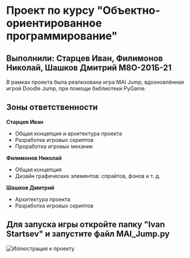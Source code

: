 # Проект по курсу "Объектно-ориентированное программирование"
## Выполнили: Старцев Иван, Филимонов Николай, Шашков Дмитрий М8О-201Б-21

В рамках проекта была реализована игра MAI Jump, вдохновлённая игрой Doodle Jump, при помощи библиотеки PyGame.

## Зоны ответственности

**Старцев Иван**
- Общая концепция и архитектура проекта
- Разработка игровых скриптов
- Проработка игровых механик

**Филимонов Николай**
- Общая концепция
- Дизайн графических элементов: спрайтов, фонов и т. д.

**Шашков Дмитрий**
- Архитектура проекта
- Разработка игровых скриптов

## Для запуска игры откройте папку "Ivan Startsev" и запустите файл MAI_Jump.py

![Иллюстрация к проекту]()